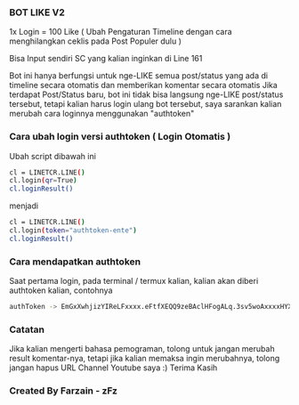 ### BOT LIKE V2

1x Login = 100 Like ( Ubah Pengaturan Timeline dengan cara menghilangkan ceklis pada Post Populer dulu )

Bisa Input sendiri SC yang kalian inginkan di Line 161

Bot ini hanya berfungsi untuk nge-LIKE semua post/status yang ada di timeline secara otomatis dan memberikan komentar secara otomatis
Jika terdapat Post/Status baru, bot ini tidak bisa langsung nge-LIKE post/status tersebut, tetapi kalian harus login ulang bot tersebut, saya sarankan kalian merubah cara loginnya menggunakan "authtoken"

### Cara ubah login versi authtoken ( Login Otomatis )
Ubah script dibawah ini
```bash
cl = LINETCR.LINE()
cl.login(qr=True)
cl.loginResult()
```
menjadi
```bash
cl = LINETCR.LINE()
cl.login(token="authtoken-ente")
cl.loginResult()
```

### Cara mendapatkan authtoken
Saat pertama login, pada terminal / termux kalian, kalian akan diberi authtoken kalian, contohnya
```bash
authToken -> EmGxXwhjizYIReLFxxxx.eFtfXEQQ9zeBAclHFogALq.3sv5woAxxxxHYXBJFxxxxxxxPToPfzUNv2VYvSXXXX=
```

### Catatan
Jika kalian mengerti bahasa pemograman, tolong untuk jangan merubah result komentar-nya, tetapi jika kalian memaksa ingin merubahnya, tolong jangan hapus URL Channel Youtube saya :) Terima Kasih

### Created By Farzain - zFz
